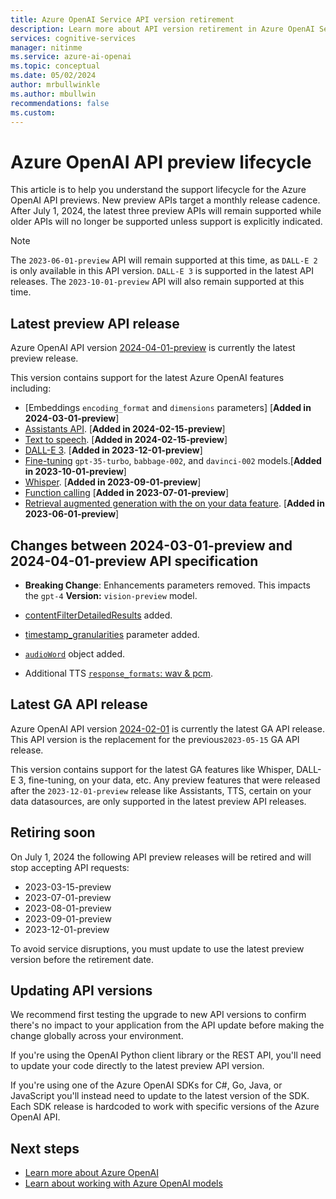```yaml
---
title: Azure OpenAI Service API version retirement
description: Learn more about API version retirement in Azure OpenAI Services.
services: cognitive-services
manager: nitinme
ms.service: azure-ai-openai
ms.topic: conceptual 
ms.date: 05/02/2024
author: mrbullwinkle
ms.author: mbullwin
recommendations: false
ms.custom:
---
```


# Azure OpenAI API preview lifecycle

This article is to help you understand the support lifecycle for the Azure OpenAI API previews. New preview APIs target a monthly release cadence. After July 1, 2024, the latest three preview APIs will remain supported while older APIs will no longer be supported unless support is explicitly indicated.

> [!NOTE]
> The `2023-06-01-preview` API will remain supported at this time, as `DALL-E 2` is only available in this API version. `DALL-E 3` is supported in the latest API releases. The `2023-10-01-preview` API will also remain supported at this time.

## Latest preview API release

Azure OpenAI API version [2024-04-01-preview](https://github.com/Azure/azure-rest-api-specs/blob/main/specification/cognitiveservices/data-plane/AzureOpenAI/inference/preview/2024-04-01-preview/inference.json)
is currently the latest preview release.

This version contains support for the latest Azure OpenAI features including:

- [Embeddings `encoding_format` and `dimensions` parameters] [**Added in 2024-03-01-preview**]
- [Assistants API](./assistants-reference.md). [**Added in 2024-02-15-preview**]
- [Text to speech](./text-to-speech-quickstart.md). [**Added in 2024-02-15-preview**]
- [DALL-E 3](./dall-e-quickstart.md). [**Added in 2023-12-01-preview**]
- [Fine-tuning](./how-to/fine-tuning.md) `gpt-35-turbo`, `babbage-002`, and `davinci-002` models.[**Added in 2023-10-01-preview**]
- [Whisper](./whisper-quickstart.md). [**Added in 2023-09-01-preview**]
- [Function calling](./how-to/function-calling.md)  [**Added in 2023-07-01-preview**]
- [Retrieval augmented generation with the on your data feature](./use-your-data-quickstart.md).  [**Added in 2023-06-01-preview**]

## Changes between 2024-03-01-preview and 2024-04-01-preview API specification

- **Breaking Change**: Enhancements parameters removed. This impacts the `gpt-4` **Version:** `vision-preview` model.

- [contentFilterDetailedResults](https://github.com/Azure/azure-rest-api-specs/blob/fbc90d63f236986f7eddfffe3dca6d9d734da0b2/specification/cognitiveservices/data-plane/AzureOpenAI/inference/preview/2024-04-01-preview/inference.json#L2989) added.
- [timestamp_granularities](https://github.com/Azure/azure-rest-api-specs/blob/fbc90d63f236986f7eddfffe3dca6d9d734da0b2/specification/cognitiveservices/data-plane/AzureOpenAI/inference/preview/2024-04-01-preview/inference.json#L5217) parameter added.
- [`audioWord`](https://github.com/Azure/azure-rest-api-specs/blob/fbc90d63f236986f7eddfffe3dca6d9d734da0b2/specification/cognitiveservices/data-plane/AzureOpenAI/inference/preview/2024-04-01-preview/inference.json#L5286) object added.
- Additional TTS [`response_formats`: wav & pcm](https://github.com/Azure/azure-rest-api-specs/blob/fbc90d63f236986f7eddfffe3dca6d9d734da0b2/specification/cognitiveservices/data-plane/AzureOpenAI/inference/preview/2024-04-01-preview/inference.json#L5333).


## Latest GA API release

Azure OpenAI API version [2024-02-01](https://github.com/Azure/azure-rest-api-specs/blob/main/specification/cognitiveservices/data-plane/AzureOpenAI/inference/stable/2024-02-01/inference.json)
is currently the latest GA API release. This API version is the replacement for the previous`2023-05-15` GA API release.

This version contains support for the latest GA features like Whisper, DALL-E 3, fine-tuning, on your data, etc. Any preview features that were released after the `2023-12-01-preview` release like Assistants, TTS, certain on your data datasources, are only supported in the latest preview API releases.

## Retiring soon

On July 1, 2024 the following API preview releases will be retired and will stop accepting API requests:

- 2023-03-15-preview
- 2023-07-01-preview
- 2023-08-01-preview
- 2023-09-01-preview
- 2023-12-01-preview

To avoid service disruptions, you must update to use the latest preview version before the retirement date.

## Updating API versions

We recommend first testing the upgrade to new API versions to confirm there's no impact to your application from the API update before making the change globally across your environment.

If you're using the OpenAI Python client library or the REST API, you'll need to update your code directly to the latest preview API version.

If you're using one of the Azure OpenAI SDKs for C#, Go, Java, or JavaScript you'll instead need to update to the latest version of the SDK. Each SDK release is hardcoded to work with specific versions of the Azure OpenAI API.

## Next steps

- [Learn more about Azure OpenAI](overview.md)
- [Learn about working with Azure OpenAI models](./how-to/working-with-models.md)

